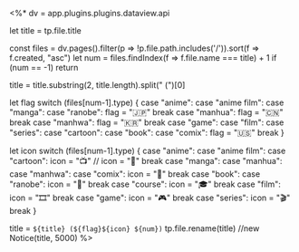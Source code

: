 <%*
dv = app.plugins.plugins.dataview.api

let title = tp.file.title

const files = dv.pages().filter(p => !p.file.path.includes('/')).sort(f => f.created, "asc")
let num = files.findIndex(f => f.file.name === title) + 1
if (num == -1) return

title = title.substring(2, title.length).split(" (")[0]

let flag
switch (files[num-1].type) {
	case "anime":
	case "anime film":
	case "manga":
	case "ranobe":
		flag = "🇯🇵"
		break
	case "manhua":
		flag = "🇨🇳"
		break
	case "manhwa":
		flag = "🇰🇷"
		break
	case "game":
	case "film":
	case "series":
	case "cartoon":
	case "book":
	case "comix":
		flag = "🇺🇸"
		break
}

let icon
switch (files[num-1].type) {
	case "anime":
	case "anime film":
	case "cartoon":
		icon = "📺"
		// icon = "🌸"
		break
	case "manga":
	case "manhua":
	case "manhwa":
	case "comix":
		icon = "📗"
		break
	case "book":
	case "ranobe":
		icon = "📘"
		break
	case "course":
		icon = "🎓"
		break
	case "film":
		icon = "🎞"
		break
	case "game":
		icon = "🎮"
		break
	case "series":
		icon = "🎬"
		break
}

title = `${title} (${flag}${icon} ${num})`
tp.file.rename(title)
//new Notice(title, 5000)
%>